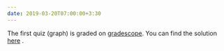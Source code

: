 ```yaml
---
date: 2019-03-20T07:00:00+3:30
---
```

The first quiz (graph) is graded on <a href="https://www.gradescope.com/">gradescope</a>. You can find the solution [here](static_files/quizes/Quiz1Solution.pdf) .